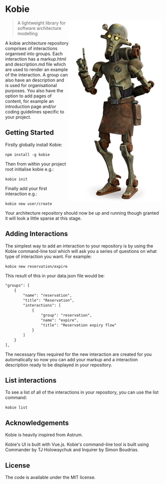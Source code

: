 # Kobie 

<img align="right" width="300" src="mascot.png">


> A lightweight library for software architecture modelling

A kobie architecture repository comprises of interactions organised into groups. Each interaction has a markup.html and description.md file which are used to render an example of the interaction. A group can also have an description and is used for organisational purposes. You also have the option to add pages of content, for example an introduction page and/or coding guidelines specific to your project.


## Getting Started

Firstly globally install Kobie:

`npm install -g kobie`

Then from within your project root initialise kobie e.g.:

`kobie init` 

Finally add your first interaction e.g.:

`kobie new user/create`

Your architecture repository should now be up and running though granted it will look a little sparse at this stage.


## Adding Interactions

The simplest way to add an interaction to your repository is by using the Kobie command-line tool which will ask you a series of questions on what type of interaction you want. For example:

`kobie new reservation/expire`

This result of this in your data.json file would be:

```
"groups": [
    {
        "name": "reservation",
        "title": "Reservation",
        "interactions": [
            {
                "group": "reservation",
                "name": "expire",
                "title": "Reservation expiry flow"
            }
        ]
    }
],
```

The necessary files required for the new interaction are created for you automatically so now you can add your markup and a interaction description ready to be displayed in your repository.

## List interactions

To see a list of all of the interactions in your repository, you can use the list command:

`kobie list`


## Acknowledgements

Kobie is heavily inspired from Astrum. 

Kobie's UI is built with Vue.js. Kobie's command-line tool is built using Commander by TJ Holowaychuk and Inquirer by Simon Boudrias.

## License

The code is available under the MIT license.
